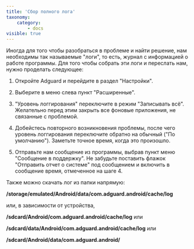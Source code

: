```yaml
---
title: 'Сбор полного лога'
taxonomy:
    category:
        - docs
visible: true
---
```


Иногда для того чтобы разобраться в проблеме и найти решение, нам необходимы так называемые "логи", то есть, журнал с информацией о работе программы. Для того чтобы собрать эти логи и переслать нам, нужно проделать следующее:

1. Откройте Adguard и перейдите в раздел "Настройки".

2. Выберите в меню слева пункт "Расширенные".

3. "Уровень логгирования" переключите в режим "Записывать всё". Желательно перед этим закрыть все фоновые приложения, не связанные с проблемой.

4. Добейстесь повторного возникновения проблемы, после чего уровень логгирования переключите обратно на обычный ("По умолчанию"). Заметьте точное время, когда это произошло.

5. Отправьте нам сообщение из программы, выбрав пункт меню "Сообщение в поддержку". Не забудьте поставить флажок "Отправить отчет о системе" под сообщением и включить в сообщение время, отмеченное на шаге 4.

Также можно скачать лог из папки напрямую:

**/storage/emulated/Android/data/com.adguard.android/cache/log**

или, в зависимости от устройства,

**/sdcard/Android/com.adguard.android/cache/log** или

**/sdcard/data/Android/com.adguard.android/cache/log** или

**/sdcard/Android/data/com.adguard.android/**